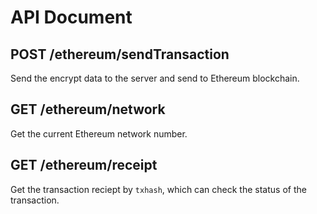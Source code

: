 # API Document

## POST /ethereum/sendTransaction
Send the encrypt data to the server and send to Ethereum blockchain.

## GET /ethereum/network
Get the current Ethereum network number.

## GET /ethereum/receipt
Get the transaction reciept by `txhash`, which can check the status of the transaction.
